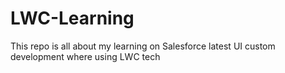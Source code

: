 # LWC-Learning
This repo is all about my learning on Salesforce latest UI custom development where using LWC tech

